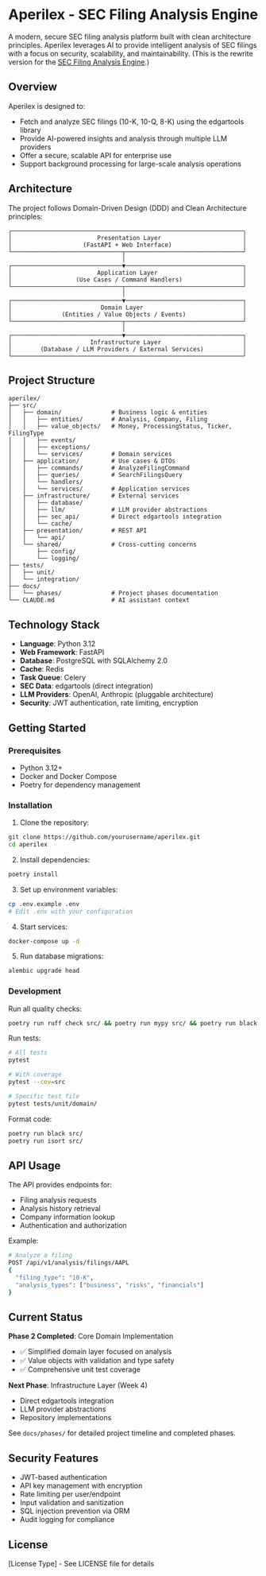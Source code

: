 # Aperilex - SEC Filing Analysis Engine

A modern, secure SEC filing analysis platform built with clean architecture principles. Aperilex leverages AI to provide intelligent analysis of SEC filings with a focus on security, scalability, and maintainability. (This is the rewrite version for the [SEC Filing Analysis Engine](https://github.com/Dogecat0/sec-filing-analysis).)

## Overview

Aperilex is designed to:
- Fetch and analyze SEC filings (10-K, 10-Q, 8-K) using the edgartools library
- Provide AI-powered insights and analysis through multiple LLM providers
- Offer a secure, scalable API for enterprise use
- Support background processing for large-scale analysis operations

## Architecture

The project follows Domain-Driven Design (DDD) and Clean Architecture principles:

```
┌─────────────────────────────────────────────────────────────────┐
│                        Presentation Layer                       │
│                    (FastAPI + Web Interface)                    │
└───────────────────────────────┬─────────────────────────────────┘
                                │
┌───────────────────────────────▼─────────────────────────────────┐
│                        Application Layer                        │
│                  (Use Cases / Command Handlers)                 │
└───────────────────────────────┬─────────────────────────────────┘
                                │
┌───────────────────────────────▼─────────────────────────────────┐
│                         Domain Layer                            │
│              (Entities / Value Objects / Events)                │
└───────────────────────────────┬─────────────────────────────────┘
                                │
┌───────────────────────────────▼─────────────────────────────────┐
│                      Infrastructure Layer                       │
│        (Database / LLM Providers / External Services)           │
└─────────────────────────────────────────────────────────────────┘
```

## Project Structure

```
aperilex/
├── src/
│   ├── domain/              # Business logic & entities
│   │   ├── entities/        # Analysis, Company, Filing
│   │   ├── value_objects/   # Money, ProcessingStatus, Ticker, FilingType
│   │   ├── events/
│   │   ├── exceptions/
│   │   └── services/        # Domain services
│   ├── application/         # Use cases & DTOs
│   │   ├── commands/        # AnalyzeFilingCommand
│   │   ├── queries/         # SearchFilingsQuery
│   │   └── handlers/
│   │   └── services/        # Application services
│   ├── infrastructure/      # External services
│   │   ├── database/
│   │   ├── llm/             # LLM provider abstractions
│   │   ├── sec_api/         # Direct edgartools integration
│   │   └── cache/
│   ├── presentation/        # REST API
│   │   └── api/
│   └── shared/              # Cross-cutting concerns
│       ├── config/
│       └── logging/
├── tests/
│   ├── unit/
│   └── integration/
├── docs/
│   └── phases/              # Project phases documentation
└── CLAUDE.md                # AI assistant context
```

## Technology Stack

- **Language**: Python 3.12
- **Web Framework**: FastAPI
- **Database**: PostgreSQL with SQLAlchemy 2.0
- **Cache**: Redis
- **Task Queue**: Celery
- **SEC Data**: edgartools (direct integration)
- **LLM Providers**: OpenAI, Anthropic (pluggable architecture)
- **Security**: JWT authentication, rate limiting, encryption

## Getting Started

### Prerequisites

- Python 3.12+
- Docker and Docker Compose
- Poetry for dependency management

### Installation

1. Clone the repository:
```bash
git clone https://github.com/yourusername/aperilex.git
cd aperilex
```

2. Install dependencies:
```bash
poetry install
```

3. Set up environment variables:
```bash
cp .env.example .env
# Edit .env with your configuration
```

4. Start services:
```bash
docker-compose up -d
```

5. Run database migrations:
```bash
alembic upgrade head
```

### Development

Run all quality checks:
```bash
poetry run ruff check src/ && poetry run mypy src/ && poetry run black --check src/ && poetry run isort --check-only src/
```

Run tests:
```bash
# All tests
pytest

# With coverage
pytest --cov=src

# Specific test file
pytest tests/unit/domain/
```

Format code:
```bash
poetry run black src/
poetry run isort src/
```

## API Usage

The API provides endpoints for:
- Filing analysis requests
- Analysis history retrieval
- Company information lookup
- Authentication and authorization

Example:
```bash
# Analyze a filing
POST /api/v1/analysis/filings/AAPL
{
  "filing_type": "10-K",
  "analysis_types": ["business", "risks", "financials"]
}
```

## Current Status

**Phase 2 Completed**: Core Domain Implementation
- ✅ Simplified domain layer focused on analysis
- ✅ Value objects with validation and type safety
- ✅ Comprehensive unit test coverage

**Next Phase**: Infrastructure Layer (Week 4)
- Direct edgartools integration
- LLM provider abstractions
- Repository implementations

See `docs/phases/` for detailed project timeline and completed phases.

## Security Features

- JWT-based authentication
- API key management with encryption
- Rate limiting per user/endpoint
- Input validation and sanitization
- SQL injection prevention via ORM
- Audit logging for compliance

## License

[License Type] - See LICENSE file for details